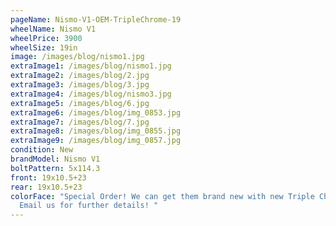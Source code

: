 ```yaml
---
pageName: Nismo-V1-OEM-TripleChrome-19
wheelName: Nismo V1
wheelPrice: 3900
wheelSize: 19in
image: /images/blog/nismo1.jpg
extraImage1: /images/blog/nismo1.jpg
extraImage2: /images/blog/2.jpg
extraImage3: /images/blog/3.jpg
extraImage4: /images/blog/nismo3.jpg
extraImage5: /images/blog/6.jpg
extraImage6: /images/blog/img_0853.jpg
extraImage7: /images/blog/7.jpg
extraImage8: /images/blog/img_0855.jpg
extraImage9: /images/blog/img_0857.jpg
condition: New
brandModel: Nismo V1
boltPattern: 5x114.3
front: 19x10.5+23
rear: 19x10.5+23
colorFace: "Special Order! We can get them brand new with new Triple Chrome.
  Email us for further details! "
---
```

